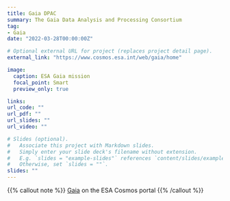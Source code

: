 ```yaml
---
title: Gaia DPAC
summary: The Gaia Data Analysis and Processing Consortium
tag:
- Gaia
date: "2022-03-28T00:00:00Z"

# Optional external URL for project (replaces project detail page).
external_link: "https://www.cosmos.esa.int/web/gaia/home"

image:
  caption: ESA Gaia mission
  focal_point: Smart
  preview_only: true

links:
url_code: ""
url_pdf: ""
url_slides: ""
url_video: ""

# Slides (optional).
#   Associate this project with Markdown slides.
#   Simply enter your slide deck's filename without extension.
#   E.g. `slides = "example-slides"` references `content/slides/example-slides.md`.
#   Otherwise, set `slides = ""`.
slides: ""
---
```


{{% callout note %}}
[Gaia](https://www.cosmos.esa.int/web/gaia) on the ESA Cosmos portal
{{% /callout %}}
